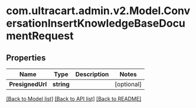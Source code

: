# com.ultracart.admin.v2.Model.ConversationInsertKnowledgeBaseDocumentRequest
## Properties

Name | Type | Description | Notes
------------ | ------------- | ------------- | -------------
**PresignedUrl** | **string** |  | [optional] 


[[Back to Model list]](../README.md#documentation-for-models) [[Back to API list]](../README.md#documentation-for-api-endpoints) [[Back to README]](../README.md)

